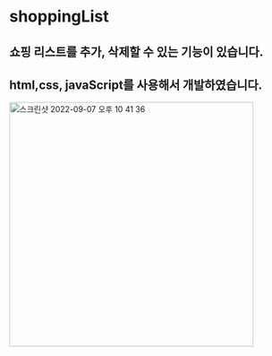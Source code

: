 # shoppingList

## 쇼핑 리스트를 추가, 삭제할 수 있는 기능이 있습니다.
## html,css, javaScript를 사용해서 개발하였습니다.


<img width="436" alt="스크린샷 2022-09-07 오후 10 41 36" src="https://user-images.githubusercontent.com/92631008/188893507-f201cb8a-92d1-4ad8-bf89-a3b96da06a32.png">
